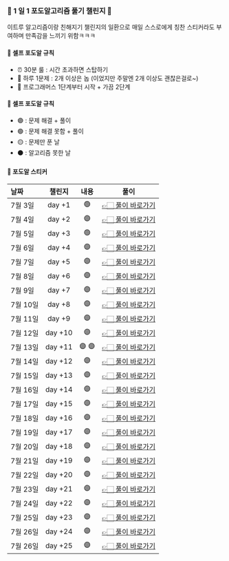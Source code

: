 ### 🍇 1 일 1 포도알고리즘 풀기 챌린지 🍇

이트루 알고리즘이랑 친해지기 챌린지의 일환으로 매일 스스로에게 칭찬 스티커라도 부여하며 만족감을 느끼기 위함ㅋㅋㅋ

#### 📌 셀프 포도알 규칙

- ⏰ 30분 룰 : 시간 초과하면 스탑하기
- 📝 하루 1문제 : 2개 이상은 놉 (이었지만 주말엔 2개 이상도 괜찮은걸로~)
- 🚀 프로그래머스 1단계부터 시작 + 가끔 2단계

#### 📌 셀프 포도알 규칙

- 🟣 : 문제 해결 + 풀이
- 🟢 : 문제 해결 못함 + 풀이
- 🟡 : 문제만 푼 날
- ⚫️ : 알고리즘 못한 날

#### 📌 포도알 스티커

| 날짜     | 챌린지  | 내용  | 풀이                                                                 |
| :------- | :-----: | :---: | -------------------------------------------------------------------- |
| 7월 3일  | day +1  |  🟢   | [👉🏻 풀이 바로가기](https://leetrue-log.vercel.app/pargrammers-day01) |
| 7월 4일  | day +2  |  🟣   | [👉🏻 풀이 바로가기](https://leetrue-log.vercel.app/pargrammers-day02) |
| 7월 5일  | day +3  |  🟢   | [👉🏻 풀이 바로가기](https://leetrue-log.vercel.app/pargrammers-day03) |
| 7월 6일  | day +4  |  🟣   | [👉🏻 풀이 바로가기](https://leetrue-log.vercel.app/pargrammers-day04) |
| 7월 7일  | day +5  |  🟣   | [👉🏻 풀이 바로가기](https://leetrue-log.vercel.app/pargrammers-day05) |
| 7월 8일  | day +6  |  🟣   | [👉🏻 풀이 바로가기](https://leetrue-log.vercel.app/pargrammers-day06) |
| 7월 9일  | day +7  |  🟣   | [👉🏻 풀이 바로가기](https://leetrue-log.vercel.app/pargrammers-day07) |
| 7월 10일 | day +8  |  🟣   | [👉🏻 풀이 바로가기](https://leetrue-log.vercel.app/pargrammers-day08) |
| 7월 11일 | day +9  |  🟣   | [👉🏻 풀이 바로가기](https://leetrue-log.vercel.app/pargrammers-day09) |
| 7월 12일 | day +10 |  🟣   | [👉🏻 풀이 바로가기](https://leetrue-log.vercel.app/pargrammers-day10) |
| 7월 13일 | day +11 | 🟣 🟣 | [👉🏻 풀이 바로가기](https://leetrue-log.vercel.app/pargrammers-day11) |
| 7월 14일 | day +12 |  🟣   | [👉🏻 풀이 바로가기](https://leetrue-log.vercel.app/pargrammers-day12) |
| 7월 15일 | day +13 |  🟣   | [👉🏻 풀이 바로가기](https://leetrue-log.vercel.app/pargrammers-day13) |
| 7월 16일 | day +14 |  🟣   | [👉🏻 풀이 바로가기](https://leetrue-log.vercel.app/pargrammers-day14) |
| 7월 17일 | day +15 |  🟣   | [👉🏻 풀이 바로가기](https://leetrue-log.vercel.app/pargrammers-day15) |
| 7월 18일 | day +16 |  🟣   | [👉🏻 풀이 바로가기](https://leetrue-log.vercel.app/pargrammers-day16) |
| 7월 19일 | day +17 |  🟣   | [👉🏻 풀이 바로가기](https://leetrue-log.vercel.app/pargrammers-day17) |
| 7월 20일 | day +18 |  🟣   | [👉🏻 풀이 바로가기](https://leetrue-log.vercel.app/pargrammers-day18) |
| 7월 21일 | day +19 |  🟣   | [👉🏻 풀이 바로가기](https://leetrue-log.vercel.app/pargrammers-day19) |
| 7월 22일 | day +20 |  🟣   | [👉🏻 풀이 바로가기](https://leetrue-log.vercel.app/pargrammers-day20) |
| 7월 23일 | day +21 |  🟣   | [👉🏻 풀이 바로가기](https://leetrue-log.vercel.app/pargrammers-day21) |
| 7월 24일 | day +22 |  🟣   | [👉🏻 풀이 바로가기](https://leetrue-log.vercel.app/pargrammers-day22) |
| 7월 25일 | day +23 |  🟣   | [👉🏻 풀이 바로가기](https://leetrue-log.vercel.app/pargrammers-day23) |
| 7월 26일 | day +24 |  🟣   | [👉🏻 풀이 바로가기](https://leetrue-log.vercel.app/pargrammers-day23) |
| 7월 26일 | day +25 |  🟣   | [👉🏻 풀이 바로가기](https://leetrue-log.vercel.app/pargrammers-day25) |
